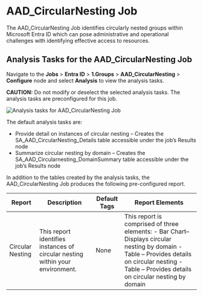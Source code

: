 # AAD_CircularNesting Job

The AAD_CircularNesting Job identifies circularly nested groups within Microsoft Entra ID which can
pose administrative and operational challenges with identifying effective access to resources.

## Analysis Tasks for the AAD_CircularNesting Job

Navigate to the **Jobs** > **Entra ID** > **1.Groups** > **AAD_CircularNesting** > **Configure**
node and select **Analysis** to view the analysis tasks.

**CAUTION:** Do not modify or deselect the selected analysis tasks. The analysis tasks are
preconfigured for this job.

![Analysis tasks for AAD_CircularNesting Job](/img/product_docs/accessanalyzer/12.0/solutions/exchange/distributionlists/membershipanalysis/circularnestinganalysis.webp)

The default analysis tasks are:

- Provide detail on instances of circular nesting – Creates the SA_AAD_CircularNesting_Details table
  accessible under the job’s Results node
- Summarize circular nesting by domain – Creates the SA_AAD_Circularnesting_DomainSummary table
  accessible under the job’s Results node

In addition to the tables created by the analysis tasks, the AAD_CircularNesting Job produces the
following pre-configured report.

| Report           | Description                                                                   | Default Tags | Report Elements                                                                                                                                                                                      |
| ---------------- | ----------------------------------------------------------------------------- | ------------ | ---------------------------------------------------------------------------------------------------------------------------------------------------------------------------------------------------- |
| Circular Nesting | This report identifies instances of circular nesting within your environment. | None         | This report is comprised of three elements: - Bar Chart– Displays circular nesting by domain - Table – Provides details on circular nesting - Table – Provides details on circular nesting by domain |
